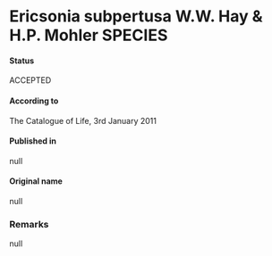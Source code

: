 Ericsonia subpertusa W.W. Hay & H.P. Mohler SPECIES
=======

#### Status
ACCEPTED

#### According to
The Catalogue of Life, 3rd January 2011

#### Published in
null

#### Original name
null

### Remarks
null